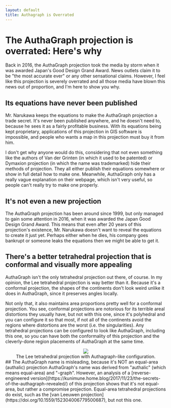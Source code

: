 ```yaml
---
layout: default
title: Authagraph is Overrated
---
```

# The AuthaGraph projection is overrated: Here's why
Back in 2016, the AuthaGraph projection took the media by storm when it was awarded Japan's Good Design Grand Award. News outlets claim it to be "the most accurate ever" or any other sensational claims. However, I feel like this projection is severely overrated and all those media have blown this news out of proportion, and I'm here to show you why.
## Its equations have never been published
Mr. Narukawa keeps the equations to make the AuthaGraph projection a trade secret. It's never been published anywhere, and he doesn't need to, because he sees it as a fairly profitable business. With its equations being kept proprietary, applications of this projection in GIS software is impossible, and people who wants a map in this projection must buy it from him.

I don't get why anyone would do this, considering that not even something like the authors of Van der Grinten (in which it used to be patented) or Dymaxion projection (in which the name was trademarked) hide their methods of projection. They all either publish their equations somewhere or show in full detail how to make one. Meanwhile, AuthaGraph only has a really vague explanation on their webpage, which isn't very useful, so people can't really try to make one properly.
## It's not even a new projection
The AuthaGraph projection has been around since 1999, but only managed to gain some attention in 2016, when it was awarded the Japan Good Design Grand Award. This means that even after 20 years of this projection's existence, Mr. Narukawa doesn't want to reveal the equations to create it just yet. Perhaps either when he dies, his company goes bankrupt or someone leaks the equations then we might be able to get it.
## There's a better tetrahedral projection that is conformal and visually more appealing
AuthaGraph isn't the only tetrahedral projection out there, of course. In my opinion, the Lee tetrahedral projection is way better than it. Because it's a conformal projection, the shapes of the continents don't look weird unlike it does in AuthaGraph, since it preserves angles locally.

Not only that, it also maintains area proportions pretty well for a conformal projection. You see, conformal projections are notorious for its terrible areal distortions they usually have, but not with this one, since it's polyhedral and you can configure it so that most, if not all of the continents avoid the regions where distortions are the worst (i.e. the singularities). Any tetrahedral projections can be configured to look like AuthaGraph, including this one, so you can have both the conformality of this projection and the cleverly-done region placements of AuthaGraph at the same time.

<center><a href="https://chemistzombie.files.wordpress.com/2019/04/leetetrahedral-authagraphlike.png"><img src="https://chemistzombie.files.wordpress.com/2019/04/leetetrahedral-authagraphlike.png?w=1024"></a><br />The Lee tetrahedral projection with Authagraph-like configuration.</center>
## The AuthaGraph name is misleading, because it's NOT an equal-area (authalic) projection
AuthaGraph's name was derived from "authalic" (which means equal-area) and "-graph". However, an analysis of a [reverse-engineered version](https://kunimune.home.blog/2017/11/23/the-secrets-of-the-authagraph-revealed/) of this projection shows that it's not equal-area, but rather a compromise projection. Equal-area tetrahedral projections do exist, such as the [van Leeuwen projection](https://doi.org/10.1559/152304006779500687), but not this one.
